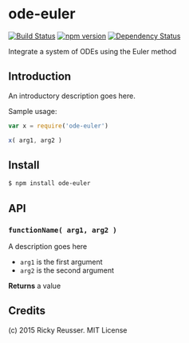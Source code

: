 # ode-euler

[![Build Status](https://travis-ci.org/scijs/ode-euler.svg)](https://travis-ci.org/scijs/ode-euler) [![npm version](https://badge.fury.io/js/ode-euler.svg)](http://badge.fury.io/js/ode-euler) [![Dependency Status](https://david-dm.org/scijs/ode-euler.svg)](https://david-dm.org/scijs/ode-euler)

Integrate a system of ODEs using the Euler method


## Introduction

An introductory description goes here.

Sample usage:

```javascript
var x = require('ode-euler')

x( arg1, arg2 )
```


## Install

```sh
$ npm install ode-euler
```


## API

### `functionName( arg1, arg2 )`
A description goes here

* `arg1` is the first argument
* `arg2` is the second argument

**Returns** a value


## Credits

(c) 2015 Ricky Reusser. MIT License
